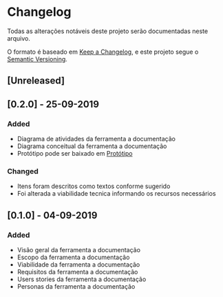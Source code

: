 # Changelog
Todas as alterações notáveis deste projeto serão documentadas neste arquivo.

O formato é baseado em [Keep a Changelog](https://keepachangelog.com/en/1.0.0/),
e este projeto segue o [Semantic Versioning](https://semver.org/spec/v2.0.0.html).

## [Unreleased]

## [0.2.0] - 25-09-2019
### Added
- Diagrama de atividades da ferramenta a documentação
- Diagrama conceitual da ferramenta a documentação
- Protótipo pode ser baixado em [Protótipo](https://github.com/FADERGS-2019/documentacao/blob/master/mockups/wireframes.pdf)

### Changed
- Itens foram descritos como textos conforme sugerido
- Foi alterada a viabilidade tecnica informando os recursos necessários

## [0.1.0] - 04-09-2019
### Added
- Visão geral da ferramenta a documentação
- Escopo da ferramenta a documentação
- Viabilidade da ferramenta a documentação
- Requisitos da ferramenta a documentação
- Users stories da ferramenta a documentação
- Personas da ferramenta a documentação